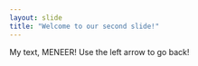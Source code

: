 ```yaml
---
layout: slide
title: "Welcome to our second slide!"
---
```

My text, MENEER!
Use the left arrow to go back!
